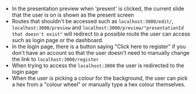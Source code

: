- In the presentation preview when 'present' is clicked, the current slide that the user is on is shown as the present screen
- Routes that shouldn't be accessed such as `localhost:3000/edit/`, `localhost:3000/preview` and `localhost:3000/preview/"presentationId that doesn't exist"` will redirect to a possible route the user can access such as login page or the dashboard.
- In the login page, there is a button saying "Click here to register" if you don't have an account so that the user doesn't need to manually change the link to `localhost:3000/register`
- When trying to access the `localhost:3000` the user is redirected to the login page
- When the user is picking a colour for the background, the user can pick a hex from a "colour wheel" or manually type a hex colour themselves.